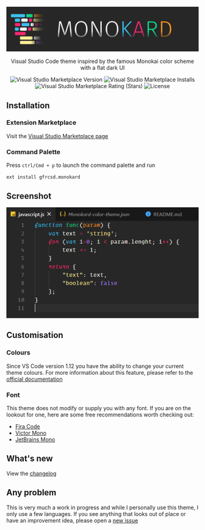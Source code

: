 ![Monokard Theme for Visual Studio Code](/images/logotype.png)


<p align="center">Visual Studio Code theme inspired by the famous Monokai color scheme with a flat dark UI</P>
<p align="center">
    <img alt="Visual Studio Marketplace Version" src="https://img.shields.io/visual-studio-marketplace/v/gfrcsd.monokard?color=3bc0f0">
    <img alt="Visual Studio Marketplace Installs" src="https://img.shields.io/visual-studio-marketplace/i/gfrcsd.monokard?color=F92672">
    <img alt="Visual Studio Marketplace Rating (Stars)" src="https://img.shields.io/visual-studio-marketplace/stars/gfrcsd.monokard?color=0fd589">
    <img alt="License" src="https://img.shields.io/badge/License-MIT-fd971e">
</p>


## Installation
### Extension Marketplace
Visit the [Visual Studio Marketplace page](https://marketplace.visualstudio.com/items?itemName=gfrcsd.monokard)

### Command Palette
Press `ctrl/Cmd + p` to launch the command palette and run
```
ext install gfrcsd.monokard
```

## Screenshot
![Theme Preview](/images/preview.png)

## Customisation
### Colours
Since VS Code version 1.12 you have the ability to change your current theme colours. For more information about this feature, please refer to the [official documentation](https://code.visualstudio.com/api/references/theme-color)

### Font 
This theme does not modify or supply you with any font. If you are on the lookout for one, here are some free recommendations worth checking out:

- [Fira Code](https://github.com/tonsky/FiraCode)
- [Victor Mono](https://rubjo.github.io/victor-mono/)
- [JetBrains Mono](https://www.jetbrains.com/lp/mono/)

## What's new
View the [changelog](CHANGELOG.md)

## Any problem
This is very much a work in progress and while I personally use this theme, I only use a few languages. If you see anything that looks out of place or have an improvement idea, please open a [new issue](https://github.com/gfrcsd/vscode-monokard/issues/new)